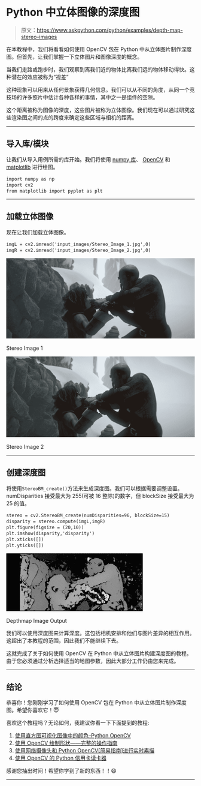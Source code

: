 # Python 中立体图像的深度图

> 原文：<https://www.askpython.com/python/examples/depth-map-stereo-images>

在本教程中，我们将看看如何使用 OpenCV 包在 Python 中从立体图片制作深度图。但首先，让我们掌握一下立体图片和图像深度的概念。

当我们走路或跑步时，我们观察到离我们近的物体比离我们远的物体移动得快。这种潜在的效应被称为“视差”

这种现象可以用来从任何景象获得几何信息。我们可以从不同的角度，从同一个竞技场的许多照片中估计各种各样的事情，其中之一是组件的空隙。

这个距离被称为图像的深度，这些图片被称为立体图像。我们现在可以通过研究这些渲染图之间的点的跨度来确定这些区域与相机的距离。

* * *

## 导入库/模块

让我们从导入用例所需的库开始。我们将使用 [numpy 库](https://www.askpython.com/python-modules/numpy/python-numpy-arrays)、 [OpenCV](https://www.askpython.com/python/examples/filters-to-images) 和 [matplotlib](https://www.askpython.com/python-modules/matplotlib/python-matplotlib) 进行绘图。

```
import numpy as np
import cv2
from matplotlib import pyplot as plt

```

* * *

## 加载立体图像

现在让我们加载立体图像。

```
imgL = cv2.imread('input_images/Stereo_Image_1.jpg',0)
imgR = cv2.imread('input_images/Stereo_Image_2.jpg',0)

```

![Stereo Image 1](img/5e2dafd079af2060bb0512c30ea31ada.png)

Stereo Image 1

![Stereo Image 2](img/d7e415cbf3103fb9c0d6a360cc95e339.png)

Stereo Image 2

* * *

## 创建深度图

将使用`StereoBM_create()`方法来生成深度图。我们可以根据需要调整设置。numDisparities 接受最大为 255(可被 16 整除)的数字，但 blockSize 接受最大为 25 的值。

```
stereo = cv2.StereoBM_create(numDisparities=96, blockSize=15)
disparity = stereo.compute(imgL,imgR)
plt.figure(figsize = (20,10))
plt.imshow(disparity,'disparity')
plt.xticks([])
plt.yticks([])

```

![Depthmap Image Output](img/00177b4344843127cdc8994dc9548d06.png)

Depthmap Image Output

我们可以使用深度图来计算深度。这包括相机安排和他们与图片差异的相互作用。这超出了本教程的范围，因此我们不能继续下去。

这就完成了关于如何使用 OpenCV 在 Python 中从立体图片构建深度图的教程。由于您必须通过分析选择适当的地图参数，因此大部分工作仍由您来完成。

* * *

## 结论

恭喜你！您刚刚学习了如何使用 OpenCV 包在 Python 中从立体图片制作深度图。希望你喜欢它！😇

喜欢这个教程吗？无论如何，我建议你看一下下面提到的教程:

1.  [使用直方图可视化图像中的颜色–Python OpenCV](https://www.askpython.com/python/visualizing-colors-in-images)
2.  [使用 OpenCV 绘制形状——完整的操作指南](https://www.askpython.com/python/examples/draw-shapes-using-opencv)
3.  [使用网络摄像头和 Python OpenCV[简易指南]进行实时素描](https://www.askpython.com/python/examples/sketch-using-webcam)
4.  [使用 OpenCV 的 Python 信用卡读卡器](https://www.askpython.com/python/examples/opencv-credit-card-reader)

感谢您抽出时间！希望你学到了新的东西！！😄

* * *